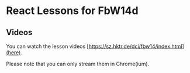 # React Lessons for FbW14d

## Videos

 You can watch the lesson videos [https://sz.hktr.de/dci/fbw14/index.html](here).

 Please note that you can only stream them in Chrome(ium).